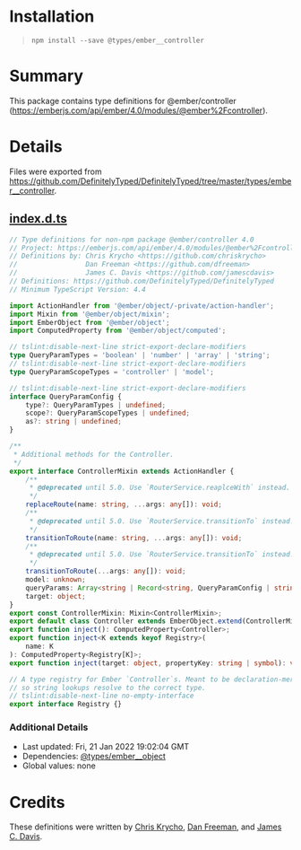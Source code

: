 # Installation
> `npm install --save @types/ember__controller`

# Summary
This package contains type definitions for @ember/controller (https://emberjs.com/api/ember/4.0/modules/@ember%2Fcontroller).

# Details
Files were exported from https://github.com/DefinitelyTyped/DefinitelyTyped/tree/master/types/ember__controller.
## [index.d.ts](https://github.com/DefinitelyTyped/DefinitelyTyped/tree/master/types/ember__controller/index.d.ts)
````ts
// Type definitions for non-npm package @ember/controller 4.0
// Project: https://emberjs.com/api/ember/4.0/modules/@ember%2Fcontroller
// Definitions by: Chris Krycho <https://github.com/chriskrycho>
//                 Dan Freeman <https://github.com/dfreeman>
//                 James C. Davis <https://github.com/jamescdavis>
// Definitions: https://github.com/DefinitelyTyped/DefinitelyTyped
// Minimum TypeScript Version: 4.4

import ActionHandler from '@ember/object/-private/action-handler';
import Mixin from '@ember/object/mixin';
import EmberObject from '@ember/object';
import ComputedProperty from '@ember/object/computed';

// tslint:disable-next-line strict-export-declare-modifiers
type QueryParamTypes = 'boolean' | 'number' | 'array' | 'string';
// tslint:disable-next-line strict-export-declare-modifiers
type QueryParamScopeTypes = 'controller' | 'model';

// tslint:disable-next-line strict-export-declare-modifiers
interface QueryParamConfig {
    type?: QueryParamTypes | undefined;
    scope?: QueryParamScopeTypes | undefined;
    as?: string | undefined;
}

/**
 * Additional methods for the Controller.
 */
export interface ControllerMixin extends ActionHandler {
    /**
     * @deprecated until 5.0. Use `RouterService.reaplceWith` instead.
     */
    replaceRoute(name: string, ...args: any[]): void;
    /**
     * @deprecated until 5.0. Use `RouterService.transitionTo` instead.
     */
    transitionToRoute(name: string, ...args: any[]): void;
    /**
     * @deprecated until 5.0. Use `RouterService.transitionTo` instead.
     */
    transitionToRoute(...args: any[]): void;
    model: unknown;
    queryParams: Array<string | Record<string, QueryParamConfig | string | undefined>>;
    target: object;
}
export const ControllerMixin: Mixin<ControllerMixin>;
export default class Controller extends EmberObject.extend(ControllerMixin) {}
export function inject(): ComputedProperty<Controller>;
export function inject<K extends keyof Registry>(
    name: K
): ComputedProperty<Registry[K]>;
export function inject(target: object, propertyKey: string | symbol): void;

// A type registry for Ember `Controller`s. Meant to be declaration-merged
// so string lookups resolve to the correct type.
// tslint:disable-next-line no-empty-interface
export interface Registry {}

````

### Additional Details
 * Last updated: Fri, 21 Jan 2022 19:02:04 GMT
 * Dependencies: [@types/ember__object](https://npmjs.com/package/@types/ember__object)
 * Global values: none

# Credits
These definitions were written by [Chris Krycho](https://github.com/chriskrycho), [Dan Freeman](https://github.com/dfreeman), and [James C. Davis](https://github.com/jamescdavis).
